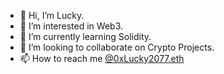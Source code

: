 - 👋 Hi, I’m Lucky.
- 👀 I’m interested in Web3.
- 🌱 I’m currently learning Solidity.
- 💞️ I’m looking to collaborate on Crypto Projects.
- 📫 How to reach me [@0xLucky2077.eth](https://twitter.com/0xLucky2077_eth)

<!---
lucky2077/lucky2077 is a ✨ special ✨ repository because its `README.md` (this file) appears on your GitHub profile.
You can click the Preview link to take a look at your changes.
--->
